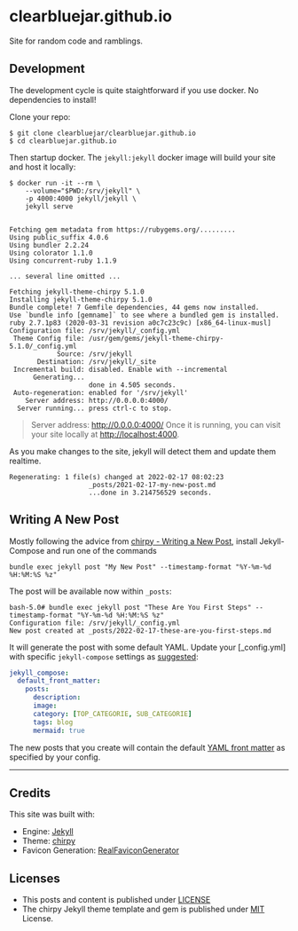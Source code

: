 # clearbluejar.github.io 

Site for random code and ramblings. 

## Development

The development cycle is quite staightforward if you use docker. No dependencies to install!  

Clone your repo:
```terminal
$ git clone clearbluejar/clearbluejar.github.io
$ cd clearbluejar.github.io
```

Then startup docker. The `jekyll:jekyll` docker image will build your site and host it locally:

```terminal
$ docker run -it --rm \
    --volume="$PWD:/srv/jekyll" \
    -p 4000:4000 jekyll/jekyll \
    jekyll serve


Fetching gem metadata from https://rubygems.org/.........
Using public_suffix 4.0.6
Using bundler 2.2.24
Using colorator 1.1.0
Using concurrent-ruby 1.1.9

... several line omitted ...

Fetching jekyll-theme-chirpy 5.1.0
Installing jekyll-theme-chirpy 5.1.0
Bundle complete! 7 Gemfile dependencies, 44 gems now installed.
Use `bundle info [gemname]` to see where a bundled gem is installed.
ruby 2.7.1p83 (2020-03-31 revision a0c7c23c9c) [x86_64-linux-musl]
Configuration file: /srv/jekyll/_config.yml
 Theme Config file: /usr/gem/gems/jekyll-theme-chirpy-5.1.0/_config.yml
            Source: /srv/jekyll
       Destination: /srv/jekyll/_site
 Incremental build: disabled. Enable with --incremental
      Generating...
                    done in 4.505 seconds.
 Auto-regeneration: enabled for '/srv/jekyll'
    Server address: http://0.0.0.0:4000/
  Server running... press ctrl-c to stop.      

```

> Server address: http://0.0.0.0:4000/
Once it is running, you can visit your site locally at [http://localhost:4000](http://localhost:4000).

As you make changes to the site, jekyll will detect them and update them realtime.

```terminal
Regenerating: 1 file(s) changed at 2022-02-17 08:02:23
                    _posts/2021-02-17-my-new-post.md
                    ...done in 3.214756529 seconds.
```

## Writing A New Post

Mostly following the advice from [chirpy - Writing a New Post](https://chirpy.cotes.page/posts/write-a-new-post/), install Jekyll-Compose and run one of the commands


`bundle exec jekyll post "My New Post" --timestamp-format "%Y-%m-%d %H:%M:%S %z"`

The post will be available now within `_posts`:
```terminal
bash-5.0# bundle exec jekyll post "These Are You First Steps" --timestamp-format "%Y-%m-%d %H:%M:%S %z"
Configuration file: /srv/jekyll/_config.yml
New post created at _posts/2022-02-17-these-are-you-first-steps.md
```

It will generate the post with some default YAML. Update your [_config.yml] with specific `jekyll-compose` settings as [suggested](https://github.com/jekyll/jekyll-compose#:~:text=Set%20default%20front%20matter%20for%20drafts%20and%20posts):

```yaml
jekyll_compose:
  default_front_matter:
    posts:
      description:
      image:
      category: [TOP_CATEGORIE, SUB_CATEGORIE]
      tags: blog
      mermaid: true
```

The new posts that you create will contain the default [YAML front matter](https://jekyllrb.com/docs/front-matter/) as specified by your config. 

---

## Credits

This site was built with:

- Engine: [Jekyll](https://jekyllrb.com/)
- Theme: [chirpy](https://github.com/cotes2020/jekyll-theme-chirpy/)
- Favicon Generation: [RealFaviconGenerator](https://realfavicongenerator.net/)

## Licenses

- This posts and content is published under [LICENSE](LICENSE)
- The chirpy Jekyll theme template and gem is published under [MIT](LICENSE.chirpy) License.
